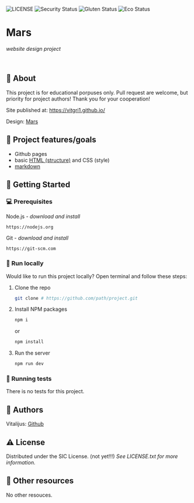 ![LICENSE](https://img.shields.io/badge/license-ISC-blue.svg?style=flat-square)
![Security Status](https://img.shields.io/security-headers?label=Security&url=https%3A%2F%2Fgithub.com&style=flat-square)
![Gluten Status](https://img.shields.io/badge/Gluten-Free-green.svg)
![Eco Status](https://img.shields.io/badge/ECO-Friendly-green.svg)

# Mars

_website design project_

<br>

## 🌟 About

This project is for educational porpuses only. Pull request are welcome, but priority for project authors! Thank you for your cooperation!

Site published at: https://vitgri1.github.io/

Design: [Mars](https://img.freepik.com/free-vector/landing-page-template-universe_79603-649.jpg?w=1380&t=st=1673260393~exp=1673260993~hmac=d3bdbf51dd39b59054adcbc54691e47e9442c06da8268c8c44338daa1e832712)

## 🎯 Project features/goals

-   Github pages
-   basic [HTML (structure)](https://www.w3schools.com/TAGS/default.asp) and CSS (style)
-   [markdown](https://docs.github.com/en/get-started/writing-on-github/getting-started-with-writing-and-formatting-on-github/basic-writing-and-formatting-syntax)

## 🧰 Getting Started

### 💻 Prerequisites

Node.js - _download and install_

```
https://nodejs.org
```

Git - _download and install_

```
https://git-scm.com
```

### 🏃 Run locally

Would like to run this project locally? Open terminal and follow these steps:

1. Clone the repo
    ```sh
    git clone # https://github.com/path/project.git
    ```
2. Install NPM packages
    ```sh
    npm i
    ```
    or
    ```sh
    npm install
    ```
3. Run the server
    ```sh
    npm run dev
    ```

### 🧪 Running tests

There is no tests for this project.

## 🎅 Authors

Vitalijus: [Github](https://github.com/vitgri1)

## ⚠️ License

Distributed under the SIC License. (not yet!!!) *See LICENSE.txt for more information.*

## 🔗 Other resources

No other resouces.
